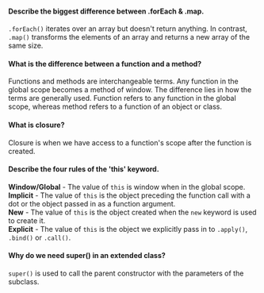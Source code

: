 #### Describe the biggest difference between .forEach & .map.
`.forEach()` iterates over an array but doesn't return anything.
In contrast, `.map()` transforms the elements of an array and returns a new array of the same size.

#### What is the difference between a function and a method?
Functions and methods are interchangeable terms. Any function in the global scope becomes a method of window.
The difference lies in how the terms are generally used. 
Function refers to any function in the global scope, whereas method refers to a function of an object or class.

#### What is closure?
Closure is when we have access to a function's scope after the function is created.

#### Describe the four rules of the 'this' keyword.
**Window/Global** - The value of `this` is window when in the global scope.  
**Implicit** - The value of `this` is the object preceding the function call with a dot or the object passed in as a function argument.  
**New** - The value of `this` is the object created when the `new` keyword is used to create it.  
**Explicit** - The value of `this` is the object we explicitly pass in to `.apply()`, `.bind()` or `.call()`.  

#### Why do we need super() in an extended class?
`super()` is used to call the parent constructor with the parameters of the subclass.
